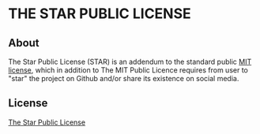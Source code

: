 # THE STAR PUBLIC LICENSE

## About

The Star Public License (STAR) is an addendum to the standard public [MIT license](https://opensource.org/licenses/MIT), which in addition to The MIT Public Licence requires from user to "star" the project on Github and/or share its existence on social media.

## License

[The Star Public License](File:LICENSE.md)
